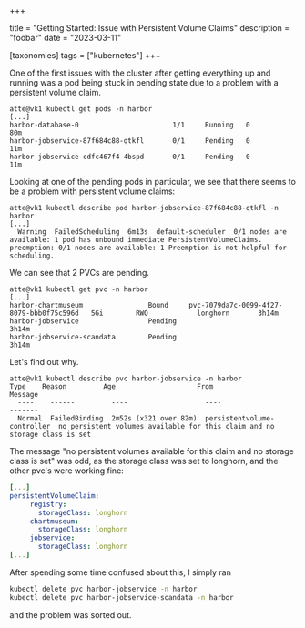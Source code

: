 +++

title = "Getting Started: Issue with Persistent Volume Claims"
description = "foobar"
date = "2023-03-11"

[taxonomies]
tags = ["kubernetes"]
+++

One of the first issues with the cluster after getting everything up and running was a pod being stuck in pending state due to a problem with a persistent volume claim.

<!-- more -->
```
atte@vk1 kubectl get pods -n harbor
[...]
harbor-database-0                       1/1     Running   0             80m
harbor-jobservice-87f684c88-qtkfl       0/1     Pending   0             11m
harbor-jobservice-cdfc467f4-4bspd       0/1     Pending   0             11m
```
Looking at one of the pending pods in particular, we see that there seems to be a problem with persistent volume claims:
```
atte@vk1 kubectl describe pod harbor-jobservice-87f684c88-qtkfl -n harbor
[...]
  Warning  FailedScheduling  6m13s  default-scheduler  0/1 nodes are available: 1 pod has unbound immediate PersistentVolumeClaims. preemption: 0/1 nodes are available: 1 Preemption is not helpful for scheduling.
```
We can see that 2 PVCs are pending.
```
atte@vk1 kubectl get pvc -n harbor
[...]
harbor-chartmuseum                Bound     pvc-7079da7c-0099-4f27-8079-bbb0f75c596d   5Gi        RWO            longhorn       3h14m
harbor-jobservice                 Pending                                                                                       3h14m
harbor-jobservice-scandata        Pending                                                                                       3h14m
```
Let's find out why.
```
atte@vk1 kubectl describe pvc harbor-jobservice -n harbor
Type    Reason         Age                    From                         Message
  ----    ------         ----                   ----                         -------
  Normal  FailedBinding  2m52s (x321 over 82m)  persistentvolume-controller  no persistent volumes available for this claim and no storage class is set
  ```

 The message "no persistent volumes available for this claim and no storage class is set" was odd, as the storage class was set to longhorn, and the other pvc's were working fine:

 ```yaml
 [...]
persistentVolumeClaim:
      registry:
        storageClass: longhorn
      chartmuseum:
        storageClass: longhorn
      jobservice:
        storageClass: longhorn
[...]
 ```

 After spending some time confused about this, I simply ran 
 ```bash
 kubectl delete pvc harbor-jobservice -n harbor
 kubectl delete pvc harbor-jobservice-scandata -n harbor
 ``` 
 and the problem was sorted out.
